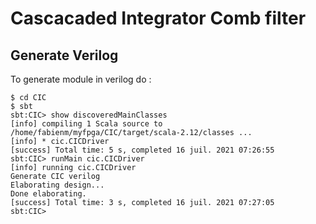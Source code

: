 Cascacaded Integrator Comb filter
==================================

## Generate Verilog

To generate module in verilog do :

```Shell
$ cd CIC
$ sbt
sbt:CIC> show discoveredMainClasses
[info] compiling 1 Scala source to /home/fabienm/myfpga/CIC/target/scala-2.12/classes ...
[info] * cic.CICDriver
[success] Total time: 5 s, completed 16 juil. 2021 07:26:55
sbt:CIC> runMain cic.CICDriver
[info] running cic.CICDriver 
Generate CIC verilog
Elaborating design...
Done elaborating.
[success] Total time: 3 s, completed 16 juil. 2021 07:27:05
sbt:CIC> 
```
